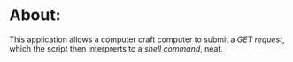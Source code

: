 # About:

This application allows a computer craft computer to submit a *GET request*, which the script then interprerts to a *shell command*, neat.